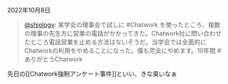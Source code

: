 
2022年10月8日
> [@shiology](https://twitter.com/shiology/status/1578518730115457024?s=46&t=M9n0_8Nt4OluzltSEifdUQ): 某学会の理事会で試しに #Chatwork を使ったところ、複数の理事の先生方に営業の電話がかかってきた。Chatwork社に問い合わせたところ電話営業を止める方法はないそうだ。当学会では全面的にChatworkの利用をやめることになった。僕も完全にやめます。10年間 #ありがとうChatwork

先日の[[Chatwork強制アンケート事件]]といい、きな臭いなぁ
